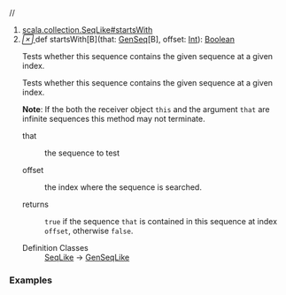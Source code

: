 //
<ol>
<li><a href="https://www.scala-lang.org/api/2.12.3/scala/collection/immutable/List.html#startsWith[B](that:scala.collection.GenSeq[B],offset:Int):Boolean">scala.collection.SeqLike#startsWith</a></li>
<li name="scala.collection.SeqLike#startsWith" visbl="pub" class="indented0 " data-isabs="false" fullcomment="yes" group="Ungrouped"> <a id="startsWith[B](that:scala.collection.GenSeq[B],offset:Int):Boolean"></a><a id="startsWith[B](GenSeq[B],Int):Boolean"></a> <span class="permalink"> <a href="../../../scala/collection/immutable/List.html#startsWith[B](that:scala.collection.GenSeq[B],offset:Int):Boolean" title="Permalink"> <i class="material-icons"></i> </a> </span> <span class="modifier_kind"> <span class="modifier"></span> <span class="kind">def</span> </span> <span class="symbol"> <span class="name">startsWith</span><span class="tparams">[<span name="B">B</span>]</span><span class="params">(<span name="that">that: <a href="../GenSeq.html" class="extype" name="scala.collection.GenSeq">GenSeq</a>[<span class="extype" name="scala.collection.SeqLike.startsWith.B">B</span>]</span>, <span name="offset">offset: <a href="../../Int.html" class="extype" name="scala.Int">Int</a></span>)</span><span class="result">: <a href="../../Boolean.html" class="extype" name="scala.Boolean">Boolean</a></span> </span> <p class="shortcomment cmt">Tests whether this sequence contains the given sequence at a given index.</p>
 <div class="fullcomment">
  <div class="comment cmt">
   <p>Tests whether this sequence contains the given sequence at a given index.</p>
   <p><b>Note</b>: If the both the receiver object <code>this</code> and the argument <code>that</code> are infinite sequences this method may not terminate. </p>
  </div>
  <dl class="paramcmts block">
   <dt class="param">
    that
   </dt>
   <dd class="cmt">
    <p>the sequence to test</p>
   </dd>
   <dt class="param">
    offset
   </dt>
   <dd class="cmt">
    <p>the index where the sequence is searched.</p>
   </dd>
   <dt>
    returns
   </dt>
   <dd class="cmt">
    <p><code>true</code> if the sequence <code>that</code> is contained in this sequence at index <code>offset</code>, otherwise <code>false</code>.</p>
   </dd>
  </dl>
  <dl class="attributes block"> 
   <dt>
    Definition Classes
   </dt>
   <dd>
    <a href="../SeqLike.html" class="extype" name="scala.collection.SeqLike">SeqLike</a> → 
    <a href="../GenSeqLike.html" class="extype" name="scala.collection.GenSeqLike">GenSeqLike</a>
   </dd>
  </dl>
 </div> </li>
        </ol>


### Examples





























